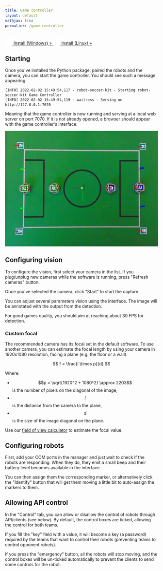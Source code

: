 ```yaml
---
title: Game controller
layout: default
mathjax: true
permalink: /game-controller
---
```


<div class="text-center">
    <a class="btn btn-secondary" href="/install-windows">
        <img src="/assets/imgs/win.png" width="24" />
        Install (Windows) &raquo;
    </a>
    <a class="btn btn-secondary" href="/install-linux">
        <img src="/assets/imgs/linux.png" width="24" />
        Install (Linux) &raquo;
    </a>
</div>

## Starting

Once you've installed the Python package, paired the robots and the camera, you can start the game controller. You
should see such a message appearing:

```
[INFO] 2022-02-02 15:49:54,117 - robot-soccer-kit - Starting robot-soccer-kit Game Controller
[INFO] 2022-02-02 15:49:54,119 - waitress - Serving on http://127.0.0.1:7070
```

Meaning that the game controller is now running and serving at a local web server on port 7070. If it is not already
opened, a browser should appear with the game controller's interface:

<div class="text-center">
    <img src="/assets/imgs/game_controller.png" />
</div>

## Configuring vision

To configure the vision, first select your camera in the list. If you plug/unplug new cameras while the software is
running, press "Refresh cameras" button.

Once you've selected the camera, click "Start" to start the capture.

You can adjust several parameters vision using the interface. The image will be annotated with the output from the
detection.

For good games quality, you should aim at reaching about 30 FPS for detection.

### Custom focal

The recommended camera has its focal set in the default software. To use another camera, you can estimate
the focal length by using your camera in 1920x1080 resolution, facing a plane (e.g. the floor or a wall):

$$
f = \frac{l \times p}{d}
$$

Where:

* $$p = \sqrt{1920^2 + 1080^2} \approx 2203$$ is the number of pixels on the diagonal of the image,
* $$l$$ is the distance from the camera to the plane,
* $$d$$ is the size of the image diagonal on the plane.

Use our [field of view calculator](/fov) to estimate the focal value.

## Configuring robots

First, add your COM ports in the manager and just wait to check if the robots are responding. When they do, they emit
a small beep and their battery level becomes available in the interface.

You can then assign them the corresponding marker, or alternatively click the "Identify" button that will get them
moving a little bit to auto-assign the markers to them.

## Allowing API control

In the "Control" tab, you can allow or disallow the control of robots through API/clients (see below). By default, the
control boxes are ticked, allowing the control for both teams.

If you fill the "key" field with a value, it will become a key (a password) required by the teams that want to control
their robots (preventing teams to control opponent robots).

If you press the "emergency" button, all the robots will stop moving, and the control boxes will be un-ticked
automatically to prevent the clients to send some controls for the robot.
